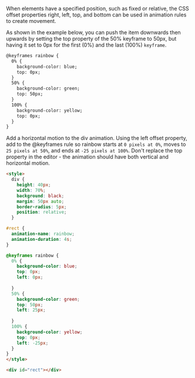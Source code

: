 When elements have a specified position, such as fixed or relative, 
the CSS offset properties right, left, top, and bottom can be used in animation rules to create movement.

As shown in the example below, you can push the item downwards then upwards by setting the top property of the 50% keyframe to 50px, 
but having it set to 0px for the first (0%) and the last (100%) `keyframe`.

```html
@keyframes rainbow {
  0% {
    background-color: blue;
    top: 0px;
  }
  50% {
    background-color: green;
    top: 50px;
  }
  100% {
    background-color: yellow;
    top: 0px;
  }
}
```
Add a horizontal motion to the div animation. Using the left offset property, 
add to the @keyframes rule so rainbow starts at `0 pixels at 0%`, moves to `25 pixels at 50%`, and ends at `-25 pixels at 100%`. 
Don't replace the top property in the editor - the animation should have both vertical and horizontal motion.

```html
<style>
  div {
    height: 40px;
    width: 70%;
    background: black;
    margin: 50px auto;
    border-radius: 5px;
    position: relative;
  }

#rect {
  animation-name: rainbow;
  animation-duration: 4s;
}

@keyframes rainbow {
  0% {
    background-color: blue;
    top: 0px;
    left: 0px;
    
  }
  50% {
    background-color: green;
    top: 50px;
    left: 25px;
    
  }
  100% {
    background-color: yellow;
    top: 0px;
    left: -25px;
  }
}
</style>

<div id="rect"></div>
